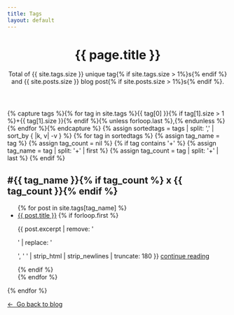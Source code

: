 ```yaml
---
title: Tags
layout: default
---
```


<div class="pure-u-1">
  <header class="page-header">
    <h1 class="page-title">{{ page.title }}</h1>
    <p class="page-meta">Total of {{ site.tags.size }} unique tag{% if site.tags.size > 1%}s{% endif %} and {{ site.posts.size }} blog post{% if site.posts.size > 1%}s{% endif %}.</p>
  </header>
  {% capture tags %}{% for tag in site.tags %}{{ tag[0] }}{% if tag[1].size > 1 %}+{{ tag[1].size }}{% endif %}{% unless forloop.last %},{% endunless %}{% endfor %}{% endcapture %}
  {% assign sortedtags = tags | split: ',' | sort_by { |k, v| -v } %}
  {% for tag in sortedtags %}
    {% assign tag_name = tag %}
    {% assign tag_count = nil %}
    {% if tag contains '+' %}
      {% assign tag_name = tag | split: '+' | first %}
      {% assign tag_count = tag | split: '+' | last %}
    {% endif %}
    <h2 id="{{ tag_name }}">#{{ tag_name }}{% if tag_count %}<span class="tag-count"> x {{ tag_count }}</span>{% endif %}</h2>
    <ul>
    {% for post in site.tags[tag_name] %}
      <li><a href="{{ post.url }}">{{ post.title }}</a>
        {% if forloop.first %}
        <p>
          {{ post.excerpt | remove: '<p>' | replace: '</p>', ' ' | strip_html | strip_newlines | truncate: 180 }} <a href="{{ post.url }}" class="continue">continue reading</a>
        </p>
        {% endif %}
      </li>
    {% endfor %}
    </ul>
  {% endfor %}

  <p class="post-navigation">
    <a href="{{ site.first_post }}">&larr;&nbsp;&nbsp;Go back to blog</a>
  </p>
</div>
